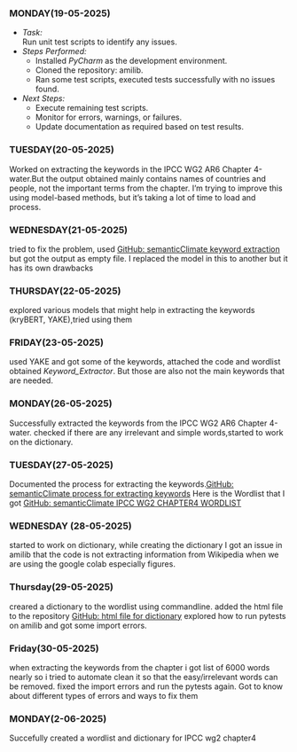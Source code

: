 ### MONDAY(19-05-2025)
- *Task:*  
  Run unit test scripts to identify any issues.
- *Steps Performed:*
  - Installed *PyCharm* as the development environment.
  - Cloned the repository: amilib.
  - Ran some test scripts, executed tests successfully with no issues found.
- *Next Steps:*
   - Execute remaining test scripts.
   - Monitor for errors, warnings, or failures.
   - Update documentation as required based on test results.               
### TUESDAY(20-05-2025)
Worked on extracting the keywords in the IPCC WG2 AR6 Chapter 4-water.But the output obtained  mainly contains names of countries and people, not the important terms from the chapter. I’m trying to improve this using model-based methods, but it’s taking a lot of time to load and process.
### WEDNESDAY(21-05-2025)
tried to fix the problem, used [GitHub: semanticClimate keyword extraction](https://github.com/petermr/semanticClimate/blob/main/keyword_extraction/code_v2/keyword_extraction_v2_test.py)
but got the output as empty file. I replaced the model in this to another but it has its own drawbacks
### THURSDAY(22-05-2025)
explored various models that might help in extracting the keywords (kryBERT, YAKE),tried using them
### FRIDAY(23-05-2025)
used YAKE and got some of the keywords, attached the code and wordlist obtained *Keyword_Extractor*. But those are also not the main keywords that are needed.
### MONDAY(26-05-2025)
Successfully extracted the keywords from the IPCC WG2 AR6 Chapter 4-water. checked if there are any  irrelevant and simple words,started to work on the dictionary.
### TUESDAY(27-05-2025)
Documented the process for extracting the keywords.[GitHub: semanticClimate process for extracting keywords](https://github.com/semanticClimate/internship_sC/blob/Haarthi/Keyword_Extraction_Process.md)
Here is the Wordlist that I got
[GitHub: semanticClimate IPCC WG2 CHAPTER4 WORDLIST](https://github.com/semanticClimate/internship_sC/blob/Haarthi/Keyword_Extraction/keyphrases.csv)
### WEDNESDAY (28-05-2025)
started to work on dictionary, while creating the dictionary I got an issue in amilib that the code is not extracting information from Wikipedia when we are using the google colab especially figures.
### Thursday(29-05-2025)
creared a dictionary to the wordlist using commandline.
added the html file to the repository [GitHub: html file for dictionary](https://github.com/semanticClimate/internship_sC/blob/Haarthi/wg2chap04_dict.html)
explored how to run pytests on amilib and got some import errors.
### Friday(30-05-2025)
when extracting the keywords from the chapter i got list of 6000 words nearly so i tried to automate clean it so that the easy/irrelevant words can be removed.
fixed the import errors and run the pytests again. Got to know about different types of errors and ways to fix them
### MONDAY(2-06-2025)
Succefully created a wordlist and dictionary for IPCC  wg2 chapter4

